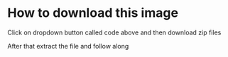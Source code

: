 # How to download this image

Click on dropdown button called code above and then download zip files

After that extract the file and follow along
